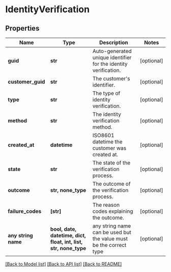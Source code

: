 # IdentityVerification


## Properties
Name | Type | Description | Notes
------------ | ------------- | ------------- | -------------
**guid** | **str** | Auto-generated unique identifier for the identity verification. | [optional] 
**customer_guid** | **str** | The customer&#39;s identifier. | [optional] 
**type** | **str** | The type of identity verification. | [optional] 
**method** | **str** | The identity verification method. | [optional] 
**created_at** | **datetime** | ISO8601 datetime the customer was created at. | [optional] 
**state** | **str** | The state of the verification process. | [optional] 
**outcome** | **str, none_type** | The outcome of the verification process. | [optional] 
**failure_codes** | **[str]** | The reason codes explaining the outcome. | [optional] 
**any string name** | **bool, date, datetime, dict, float, int, list, str, none_type** | any string name can be used but the value must be the correct type | [optional]

[[Back to Model list]](../README.md#documentation-for-models) [[Back to API list]](../README.md#documentation-for-api-endpoints) [[Back to README]](../README.md)


